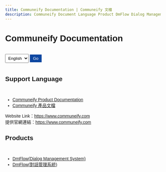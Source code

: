 ```yaml
---
title: Communeify Documentation | Communeify 文檔
description: Communeify Document Language Product DmFlow Dialog Management Flow Chatbot | Communeify 文檔 語系 產品 DmFlow 對話管理系統 機器人
---
```


<div>
  <h1 id="myHeader">Communeify Documentation</h1><br>

  <select id="languageSelect" onchange="handleLanguageChange(this.value)">
    <option value="en">English</option>
    <option value="tw">中文</option>
  </select>
  <button id="goButton" onclick="redirectToSelectedLanguage()">Go</button><br>

  <h2 id="support_lang">Support Language</h2><br>

  <ul>
    <li><a href="/en/index.html">Communeify Product Documentation</a></li>
    <li><a href="/tw/index.html">Communeify 產品文檔</a></li>
  </ul>
</div>

<div id="websiteLink">Website Link：<a href='https://www.communeify.com/en' target="_blank">https://www.communeify.com</a></div>
<div id="websiteLink_tw">提供官網連結：<a href='https://www.communeify.com' target="_blank">https://www.communeify.com</a></div>
<div>
  <h2 id="products">Products</h2><br>
  <ul id="product_langs">
    <li><a id="dmflow_link" href="/en/products/dmflow/index.html">DmFlow(Dialog Management System)</a></li>
	<li id="dmflow_link_tw"><a href="/tw/products/dmflow/index.html">DmFlow(對話管理系統)</a></li>
  </ul>
</div>

<style>
  /* CSS */
  body {
    font-family: Arial, sans-serif;
  }

  #languageSelect {
    padding: 5px;
    margin-bottom: 10px;
  }

  #goButton {
    padding: 5px 10px;
    background-color: #0d47a1;
    color: #fff;
    border: none;
    cursor: pointer;
  }

  #support_lang ul {
    list-style: none;
    padding-left: 0;
  }

  #support_lang ul li {
    margin-bottom: 5px;
  }
</style>
<script>
  var websiteLinkTW = document.getElementById("websiteLink_tw");
  websiteLinkTW.style.display = "none";
  var listProductLangs = document.getElementById("product_langs").getElementsByTagName("li");
  for (var i = 0; i < listProductLangs.length; i++) {
    var currentItem = listProductLangs[i];
	if(currentItem.id === 'dmflow_link_tw') {
	  currentItem.style.display = "none";
	}
  }
  function redirectToSelectedLanguage() {
    var selectedLanguage = document.getElementById('languageSelect').value;
    if (selectedLanguage === 'en') {
      window.location.href = '/en/';
    } else if (selectedLanguage === 'tw') {
      window.location.href = '/tw/';
    }
  }
  function handleLanguageChange(selectedValue) {
    if (selectedValue === 'en') {
	    doTranslate('en-US', false);
    } else if (selectedValue === 'tw') {
	    doTranslate('zh-TW', false);
    }
  }
  var defaultLanguage = navigator.language;
  var supportedLanguages = navigator.languages;
  doTranslate(defaultLanguage, true);
  
  function doTranslate(language, init) {
    var websiteUrl = "https://www.communeify.com";
    var websiteLink = document.getElementById("websiteLink");
    var defaultUrl = websiteUrl + "/en";
	var defaultSupportLang = 'Support Language';
	var defaultMyHeader = 'Communeify Documentation';
	var defaultGoButton = 'Go';
	var defaultProducts = 'Products';
	var defaultDmFlowLink = '/en/products/dmflow/index.html';
	var defualtDmFlowLinkContent = 'DmFlow(Dialog Management System)';
    websiteLink.innerHTML = "Website Link：<a href='" + defaultUrl + "' target='_blank'>" + websiteUrl + "</a>";
	document.getElementById('support_lang').innerHTML = defaultSupportLang;
    document.getElementById('myHeader').innerHTML = defaultMyHeader;
	document.getElementById("goButton").textContent = defaultGoButton;
	document.getElementById("products").innerHTML = defaultProducts;
	document.getElementById("dmflow_link").setAttribute("href", defaultDmFlowLink);
	document.getElementById("dmflow_link").textContent = defualtDmFlowLinkContent;
    if (language === 'en-US') {
	  if(init){
        document.getElementById('languageSelect').value = 'en';
	  }
    } else if (language === 'zh-CN' || language === 'zh-TW') {
	  if(init){
        document.getElementById('languageSelect').value = 'tw';
	  }
	  document.getElementById('support_lang').innerHTML = '語系';
      document.getElementById('myHeader').innerHTML = 'Communeify 文檔';
	  document.getElementById("goButton").textContent = "前往";
	  document.getElementById("products").innerHTML = "產品";
	  document.getElementById("dmflow_link").setAttribute("href", "/tw/products/dmflow/index.html");
	  document.getElementById("dmflow_link").textContent = 'DmFlow(對話管理系統)';
	  if(language === 'zh-TW') {
	      defaultUrl = websiteUrl + "/tw";
	  }else {
	      defaultUrl = websiteUrl + "/cn";
	  }
	  websiteLink.innerHTML = "提供官網連結：<a href='" + defaultUrl + "' target='_blank'>" + websiteUrl + "</a>";
    } else {
	  if(init){
        document.getElementById('languageSelect').value = 'en';
	  }
    }
  }
  
</script>